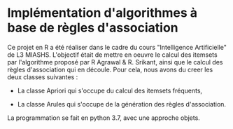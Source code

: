 # Implémentation d'algorithmes à base de règles d'association



Ce projet en R a été réaliser dans le cadre du cours "Intelligence Artificielle" de L3 MIASHS. L'objectif était de mettre en oeuvre le calcul des itemsets par l'algorithme proposé par R Agrawal & R. Srikant, ainsi que le calcul des règles d'association qui en découle. Pour cela, nous avons du creer les deux classes suivantes : 



- La classe Apriori qui s'occupe du calcul des itemsets fréquents,
  
- La classe Arules qui s'occupe de la génération des règles d'association.


La programmation se fait en python 3.7 , avec une approche objets.
